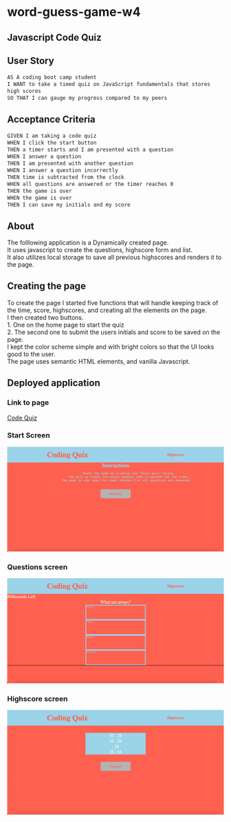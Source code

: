 # word-guess-game-w4
## Javascript Code Quiz

## User Story

```
AS A coding boot camp student
I WANT to take a timed quiz on JavaScript fundamentals that stores high scores
SO THAT I can gauge my progress compared to my peers
```

## Acceptance Criteria

```
GIVEN I am taking a code quiz
WHEN I click the start button
THEN a timer starts and I am presented with a question
WHEN I answer a question
THEN I am presented with another question
WHEN I answer a question incorrectly
THEN time is subtracted from the clock
WHEN all questions are answered or the timer reaches 0
THEN the game is over
WHEN the game is over
THEN I can save my initials and my score
```

## About 

The folllowing application is a Dynamically created page.  
It uses javascript to create the questions, highscore form and list.  
It also utilizes local storage to save all previous highscores and renders it to the page. 

## Creating the page
To create the page I started five functions that will handle keeping track of the time, score, highscores, and creating all the elements on the page.  
I then created two buttons.  
    1. One on the home page to start the quiz  
    2. The second one to submit the users initials and score to be saved on the page.  
I kept the color scheme simple and with bright colors so that the UI looks good to the user.  
The page uses semantic HTML elements, and vanilla Javascript.  

## Deployed application

### Link to page
[Code Quiz]()

### Start Screen
![Start screen of Code Quiz Game](assets/images/quiz-home.png)

### Questions screen
![A user clicks through an interactive coding quiz, then enters initials to save the high score before resetting and starting over.](assets/images/quiz-questions.png)

### Highscore screen
![A user clicks through an interactive coding quiz, then enters initials to save the high score before resetting and starting over.](assets/images/quiz-highscore.png)





